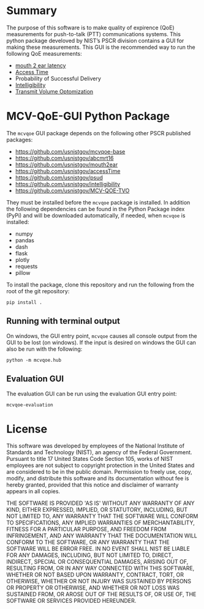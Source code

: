 # Summary
The purpose of this software is to make quality of expirence (QoE) measurements 
for push-to-talk (PTT) communications systems. This python package develoved by NIST’s PSCR division contains a 
GUI for making these measurements. This GUI is the recommended way to run the 
following QoE measurements:

* [mouth 2 ear latency](https://nvlpubs.nist.gov/nistpubs/ir/2018/NIST.IR.8206.pdf)
* [Access Time](https://nvlpubs.nist.gov/nistpubs/ir/2019/NIST.IR.8275.pdf)
* Probability of Successful Delivery
* [Intelligibility](https://www.its.bldrdoc.gov/publications/download/Voran-ICASSP17.pdf)
* [Transmit Volume Optomization](https://doi.org/10.6028/NIST.TN.2171)



# MCV-QoE-GUI Python Package

The `mcvqoe` GUI package depends on the following other PSCR published packages:

* <https://github.com/usnistgov/mcvqoe-base>
* <https://github.com/usnistgov/abcmrt16>
* <https://github.com/usnistgov/mouth2ear>
* <https://github.com/usnistgov/accessTime>
* <https://github.com/usnistgov/psud>
* <https://github.com/usnistgov/intelligibility>
* <https://github.com/usnistgov/MCV-QOE-TVO>

They must be installed before the `mcvqoe` package is installed. In addition the 
following dependencies can be found in the Python Package index (PyPi) and will 
be downloaded automatically, if needed, when `mcvqoe` is installed:

* numpy
* pandas
* dash
* flask
* plotly
* requests
* pillow

To install the package, clone this repository and run the following from the 
root of the git repository:

```
pip install .
```

## Running with terminal output

On windows, the GUI entry point, `mcvqoe` causes all console output from the GUI 
to be lost (on windows). If the input is desired on windows the GUI can also be 
run with the following:

```
python -m mcvqoe.hub
```

## Evaluation GUI

The evaluation GUI can be run using the evaluation GUI entry point:

```
mcvqoe-evaluation
```

# License

This software was developed by employees of the National Institute of Standards 
and Technology (NIST), an agency of the Federal Government. Pursuant to title 17 
United States Code Section 105, works of NIST employees are not subject to 
copyright protection in the United States and are considered to be in the public 
domain. Permission to freely use, copy, modify, and distribute this software and 
its documentation without fee is hereby granted, provided that this notice and 
disclaimer of warranty appears in all copies.

THE SOFTWARE IS PROVIDED 'AS IS' WITHOUT ANY WARRANTY OF ANY KIND, EITHER 
EXPRESSED, IMPLIED, OR STATUTORY, INCLUDING, BUT NOT LIMITED TO, ANY WARRANTY 
THAT THE SOFTWARE WILL CONFORM TO SPECIFICATIONS, ANY IMPLIED WARRANTIES OF 
MERCHANTABILITY, FITNESS FOR A PARTICULAR PURPOSE, AND FREEDOM FROM INFRINGEMENT, 
AND ANY WARRANTY THAT THE DOCUMENTATION WILL CONFORM TO THE SOFTWARE, OR ANY 
WARRANTY THAT THE SOFTWARE WILL BE ERROR FREE. IN NO EVENT SHALL NIST BE LIABLE 
FOR ANY DAMAGES, INCLUDING, BUT NOT LIMITED TO, DIRECT, INDIRECT, SPECIAL OR 
CONSEQUENTIAL DAMAGES, ARISING OUT OF, RESULTING FROM, OR IN ANY WAY CONNECTED 
WITH THIS SOFTWARE, WHETHER OR NOT BASED UPON WARRANTY, CONTRACT, TORT, OR 
OTHERWISE, WHETHER OR NOT INJURY WAS SUSTAINED BY PERSONS OR PROPERTY OR 
OTHERWISE, AND WHETHER OR NOT LOSS WAS SUSTAINED FROM, OR AROSE OUT OF THE 
RESULTS OF, OR USE OF, THE SOFTWARE OR SERVICES PROVIDED HEREUNDER.
